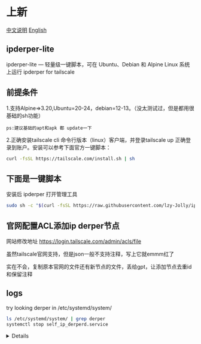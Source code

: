 # 上新
[中文说明](https://github.com/lzy-Jolly/ipderper-lite/blob/main/README.md)
[English](https://github.com/lzy-Jolly/ipderper-lite/blob/main/README_EN.md)
## ipderper-lite 
ipderper-lite — 轻量级一键脚本，可在 Ubuntu、Debian 和 Alpine Linux 系统上运行 ipderper for tailscale
## 前提条件
1.支持Alpine=>3.20,Ubuntu=20-24，debian=12-13。（没太测试过，但是都用很基础的sh功能）

    ps:建议基础的apt和apk 都 update一下
    
2.正确安装tailscale cli 命令行版本（linux）客户端，并登录tailscale up 正确登录到账户。安装可以参考下面官方一键脚本：
```sh
curl -fsSL https://tailscale.com/install.sh | sh
```

## 下面是一键脚本
安装后  ipderper 打开管理工具
```sh
sudo sh -c "$(curl -fsSL https://raw.githubusercontent.com/lzy-Jolly/ipderper-lite/main/install_ipderper.sh)"
```

## 官网配置ACL添加ip derper节点
网站修改地址
https://login.tailscale.com/admin/acls/file

虽然tailscale官网支持，但是json一般不支持注释，写上它就emmm红了

实在不会，复制原本官网的文件还有新节点的文件，丢给gpt，让添加节点去重id和保留注释



## logs

try looking derper in /etc/systemd/system/ 
```sh
ls /etc/systemd/system/ | grep derper
systemctl stop self_ip_derperd.service

```


<details>

```json
{
    "derpMap": {
        "OmitDefaultRegions": false,    // true表示只使用下面定义的节点，测试的时候可以true，正式用falseb
        "Regions": {
            "931": {                    // AAA 一般跟下面一样 注意多个自定义 derper 的 RegionID 不能一样 
                "RegionID": 931,        // tailscale 900-999 是保留给自定义 derper 的，tag--A
                "RegionCode": "SHK",    // 随便填 一般3个字母(英文数字ascii)
                "RegionName": "wy_CN2",  // 随便填 方便识(英文数字ascii)
                "Nodes": [              // 建议一个regionsid+一个node，不要多个nodes
                    {
                        "Name": "wyCOoOC",               // 随便填 方便识别(英文数字ascii)
                        "RegionID": 931,            // 与tag--A保持一致，
                        "IPv4": "123.1.1.1",        // 自定义derper服务器公网ip 比如 123.1.1.1
                        "DERPPort": 30000,          // 刚刚设置的端口 比如30000
                        "InsecureForTests": true    // 如果是自签证书默认true，小白保留这个。
                    }
                ]
            },   //<<--------------------------------注意这个regions之间的逗号（json语法）
            "933": {                                // 这是第二个derper的示例
                "RegionID": 933,
                "RegionCode": "AHK",
                "RegionName": "KAHK",
                "Nodes": [
                    {
                        "Name": "wyCN22",
                        "RegionID": 933,
                        "IPv4": "321.1.1.1",
                        "DERPPort": 30001,
                        "InsecureForTests": true
                    }
                ]
            }
        }
    },
    "grants": [----这部分留着别管----],
    "ssh": [----这部分留着别管----],
    "nodeAttrs":  [----这部分留着别管----]

}
```

